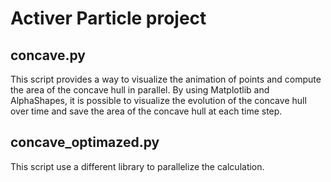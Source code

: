 # Activer Particle project

## concave.py

This script provides a way to visualize the animation of points and compute the area of the concave hull in parallel. By using Matplotlib and AlphaShapes, it is possible to visualize the evolution of the concave hull over time and save the area of the concave hull at each time step.

## concave_optimazed.py

This script use a different library to parallelize the calculation. 

